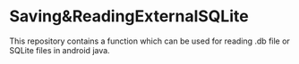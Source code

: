 # Saving&ReadingExternalSQLite
This repository contains a function which can be used for reading .db file or SQLite files in android java.
